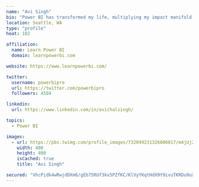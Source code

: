 ```yaml
---
name: "Avi Singh"
bio: "Power BI has transformed my life, multiplying my impact manifold. Now I am on a mission to spread the word and share the knowledge"
location: Seattle, WA
type: "profile"
heat: 102

affiliation:
  name: Learn Power BI
  domain: learnpowerbi.com

website: https://www.learnpowerbi.com/

twitter:
  username: powerbipro
  url: https://twitter.com/powerbipro
  followers: 4584

linkedin:
  url: https://www.linkedin.com/in/avichalsingh/

topics:
  - Power BI

images:
  - url: https://pbs.twimg.com/profile_images/732049231326806017/m4jUj2Lu_400x400.jpg
    width: 400
    height: 400
    isCached: true
    title: "Avi Singh"

secured: "VhcPidk4wRwjdDXm6/gEb75RUf3kv5PZfKC/KlVyYKqtHdX9Y9ivuTKRDu9uXVS/yw52syDP6PeNurELIDh4OhQnXafQTeOKhIq7oa7TQBgC15pcR5CnfWoLAUSrYxI6OQi74TZ+luGKUllTuca9agqbRUwsY/MSMiEJ39y0hrBd3gztVskHMil8C1vWaUAMXhQqroqsVbFHDqDtALD7PW6XcQkFtUWv9LTy4xavfJreqLJCbbYd9aQBgFIpsbP/tUhE/qEN3f+bVsPtiYNUUocWwRUgylodkEL1soougGpvpgcHuYmiiEYcxKsTmg7ZtVk72yqeKSQiJtGpMagCBrzYnNnuSMByT2mefG2tSnJKeFSHVe339T/1qDRWef3Ho2sKY+yG+Ck8YBITCh/D83uJwFBG+JVetvrWRQ3i7PY=;cFyBduDDjwdYsZGZ0K/mqQ=="
---
```



